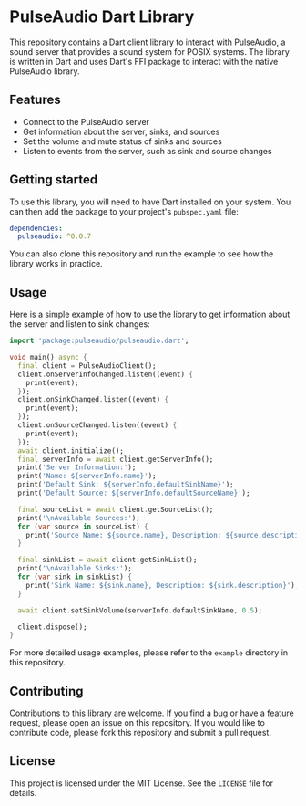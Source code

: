 # PulseAudio Dart Library

This repository contains a Dart client library to interact with PulseAudio, a sound server that provides a sound system for POSIX systems. The library is written in Dart and uses Dart's FFI package to interact with the native PulseAudio library.

## Features

- Connect to the PulseAudio server
- Get information about the server, sinks, and sources
- Set the volume and mute status of sinks and sources
- Listen to events from the server, such as sink and source changes

## Getting started

To use this library, you will need to have Dart installed on your system. You can then add the package to your project's `pubspec.yaml` file:

```yaml
dependencies:
  pulseaudio: ^0.0.7
```

You can also clone this repository and run the example to see how the library works in practice.

## Usage

Here is a simple example of how to use the library to get information about the server and listen to sink changes:

```dart
import 'package:pulseaudio/pulseaudio.dart';

void main() async {
  final client = PulseAudioClient();
  client.onServerInfoChanged.listen((event) {
    print(event);
  });
  client.onSinkChanged.listen((event) {
    print(event);
  });
  client.onSourceChanged.listen((event) {
    print(event);
  });
  await client.initialize();
  final serverInfo = await client.getServerInfo();
  print('Server Information:');
  print('Name: ${serverInfo.name}');
  print('Default Sink: ${serverInfo.defaultSinkName}');
  print('Default Source: ${serverInfo.defaultSourceName}');

  final sourceList = await client.getSourceList();
  print('\nAvailable Sources:');
  for (var source in sourceList) {
    print('Source Name: ${source.name}, Description: ${source.description}');
  }

  final sinkList = await client.getSinkList();
  print('\nAvailable Sinks:');
  for (var sink in sinkList) {
    print('Sink Name: ${sink.name}, Description: ${sink.description}');
  }

  await client.setSinkVolume(serverInfo.defaultSinkName, 0.5);

  client.dispose();
}
```

For more detailed usage examples, please refer to the `example` directory in this repository.

## Contributing

Contributions to this library are welcome. If you find a bug or have a feature request, please open an issue on this repository. If you would like to contribute code, please fork this repository and submit a pull request.

## License

This project is licensed under the MIT License. See the `LICENSE` file for details.